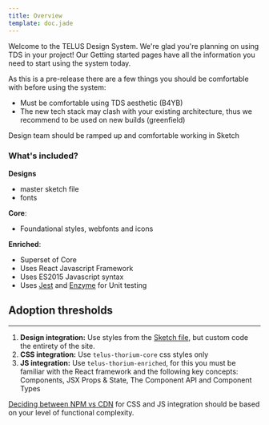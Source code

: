 ```yaml
---
title: Overview
template: doc.jade
---
```


Welcome to the TELUS Design System. We're glad you're planning on using TDS in your project! Our Getting started pages have all the information you need to start using the system today.

As this is a pre-release there are a few things you should be comfortable with before using the system:

- Must be comfortable using TDS aesthetic (B4YB)
- The new tech stack may clash with your existing architecture, thus we recommend to be used on new builds (greenfield)

Design team should be ramped up and comfortable working in Sketch


### What's included?

**Designs**
- master sketch file
- fonts

**Core**:
- Foundational styles, webfonts and icons

**Enriched**:
- Superset of Core
- Uses React Javascript Framework
- Uses ES2015 Javascript syntax
- Uses [Jest](https://facebook.github.io/jest/) and [Enzyme](http://airbnb.io/enzyme/) for Unit testing


## Adoption thresholds

---

1. **Design integration:** Use styles from the [Sketch file](/assets/downloads/TDS.sketch), but custom code the entirety of the site.
2. **CSS integration:** Use `telus-thorium-core` css styles only
3. **JS integration:** Use `telus-thorium-enriched`, for this you must be familiar with the React framework and the following key concepts: Components, JSX
Props & State, The Component API and Component Types

[Deciding between NPM vs CDN](/2-Use-TDS/1-getting-started.html#choosing-cdn-vs-npm) for CSS and JS integration should be based on your level of functional complexity.
